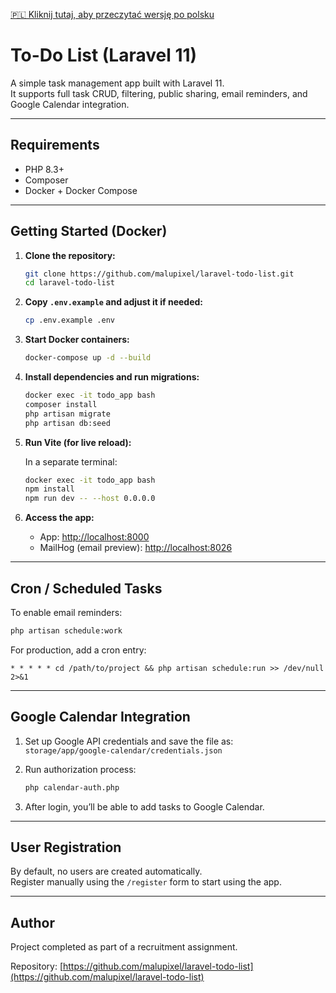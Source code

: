 [🇵🇱 Kliknij tutaj, aby przeczytać wersję po polsku](./README_PL.md)

# To-Do List (Laravel 11)

A simple task management app built with Laravel 11.  
It supports full task CRUD, filtering, public sharing, email reminders, and Google Calendar integration.

---

## Requirements

- PHP 8.3+
- Composer
- Docker + Docker Compose

---

## Getting Started (Docker)

1. **Clone the repository:**

   ```bash
   git clone https://github.com/malupixel/laravel-todo-list.git
   cd laravel-todo-list
   ```

2. **Copy `.env.example` and adjust it if needed:**

   ```bash
   cp .env.example .env
   ```

3. **Start Docker containers:**

   ```bash
   docker-compose up -d --build
   ```

4. **Install dependencies and run migrations:**

   ```bash
   docker exec -it todo_app bash
   composer install
   php artisan migrate
   php artisan db:seed
   ```

5. **Run Vite (for live reload):**

   In a separate terminal:

   ```bash
   docker exec -it todo_app bash
   npm install
   npm run dev -- --host 0.0.0.0
   ```

6. **Access the app:**

   - App: [http://localhost:8000](http://localhost:8000)
   - MailHog (email preview): [http://localhost:8026](http://localhost:8026)

---

## Cron / Scheduled Tasks

To enable email reminders:

```bash
php artisan schedule:work
```

For production, add a cron entry:

```cron
* * * * * cd /path/to/project && php artisan schedule:run >> /dev/null 2>&1
```

---

## Google Calendar Integration

1. Set up Google API credentials and save the file as:  
   `storage/app/google-calendar/credentials.json`

2. Run authorization process:

   ```bash
   php calendar-auth.php
   ```

3. After login, you’ll be able to add tasks to Google Calendar.

---

## User Registration

By default, no users are created automatically.  
Register manually using the `/register` form to start using the app.

---

## Author

Project completed as part of a recruitment assignment.

Repository: [https://github.com/malupixel/laravel-todo-list](https://github.com/malupixel/laravel-todo-list)

